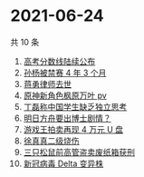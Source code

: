 # 2021-06-24

共 10 条

<!-- BEGIN -->
<!-- 最后更新时间 Thu Jun 24 2021 00:07:43 GMT+0800 (China Standard Time) -->

1. [高考分数线陆续公布](https://www.zhihu.com/search?q=高考分数线)
2. [孙杨被禁赛 4 年 3 个月](https://www.zhihu.com/search?q=孙杨)
3. [蒋勇律师去世](https://www.zhihu.com/search?q=蒋勇)
4. [原神新角色枫原万叶 pv](https://www.zhihu.com/search?q=原神)
5. [丁磊称中国学生缺乏独立思考](https://www.zhihu.com/search?q=丁磊)
6. [明日方舟要出博士剧情？](https://www.zhihu.com/search?q=明日方舟)
7. [游戏王拍卖再现 4 万元 U 盘](https://www.zhihu.com/search?q=游戏王)
8. [徐真真二级烧伤](https://www.zhihu.com/search?q=徐真真)
9. [三只松鼠前高管盗卖废纸箱获刑](https://www.zhihu.com/search?q=三只松鼠)
10. [新冠病毒 Delta 变异株](https://www.zhihu.com/search?q=新冠病毒)

<!-- END -->
